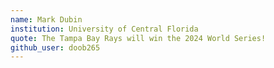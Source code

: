 ```yaml
---
name: Mark Dubin
institution: University of Central Florida
quote: The Tampa Bay Rays will win the 2024 World Series!
github_user: doob265
---
```

